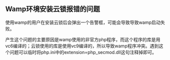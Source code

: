 ## Wamp环境安装云锁报错的问题

使用wamp的用户在安装云锁后会弹出一个告警框，可能会导致导致wamp启动失败。

产生这个问题的主要原因是wamp使用的非官方php程序，而这个程序的库是用vc6编译的；云锁使用的库是使用vc9编译的，所以导致wamp程序冲突。遇到这个问题可以临时将php.ini中的extension=php_secmod.dll这句注释掉即可。